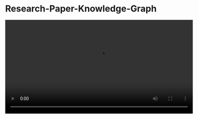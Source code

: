 # Research-Paper-Knowledge-Graph

<video width="600" controls>
  <source src="assets/presentation.mp4" type="video/mp4">
</video>
